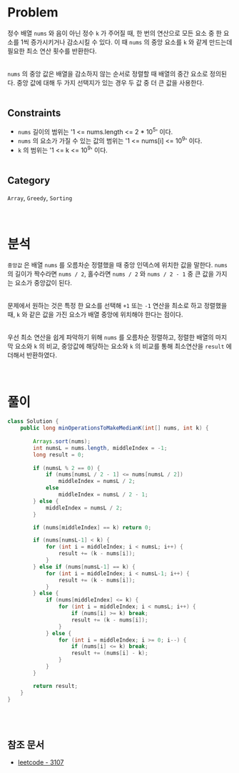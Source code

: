 # Problem
정수 배열 `nums` 와 음이 아닌 정수 `k` 가 주어질 때, 한 번의 연산으로 모든 요소 중 한 요소를 1씩 증가시키거나 감소시킬 수 있다. 이 때 `nums` 의 중앙 요소를 `k` 와 같게 만드는데 필요한 최소 연산 횟수를 반환한다.
<br/><br/>

`nums` 의 중앙 값은 배열을 감소하지 않는 순서로 정렬할 때 배열의 중간 요소로 정의된다. 중앙 값에 대해 두 가지 선택지가 있는 경우 두 값 중 더 큰 값을 사용한다.
<br/><br/>

## Constraints
- `nums` 길이의 범위는 '1 <= nums.length <= 2 * 10<sup>5</sup>' 이다.
- `nums` 의 요소가 가질 수 있는 값의 범위는 '1 <= nums[i] <= 10<sup>9</sup>' 이다.
- `k` 의 범위는 '1 <= k <= 10<sup>9</sup>' 이다.
<br/><br/>

## Category
`Array`, `Greedy`, `Sorting`
<br/><br/><br/>

# 분석
`중앙값` 은 배열 `nums` 를 오름차순 정렬했을 때 중앙 인덱스에 위치한 값을 말한다. `nums` 의 길이가 짝수라면 `nums / 2`, 홀수라면 `nums / 2` 와 `nums / 2 - 1` 중 큰 값을 가지는 요소가 중앙값이 된다.
<br/><br/>

문제에서 원하는 것은 특정 한 요소를 선택해 `+1` 또는 `-1` 연산을 최소로 하고 정렬했을 때, `k` 와 같은 값을 가진 요소가 배열 중앙에 위치해야 한다는 점이다.
<br/><br/>

우선 최소 연산을 쉽게 파악하기 위해 `nums` 를 오름차순 정렬하고, 정렬한 배열의 마지막 요소와 `k` 의 비교, 중앙값에 해당하는 요소와 `k` 의 비교를 통해 최소연산을 `result` 에 더해서 반환하였다.
<br/><br/><br/>

# 풀이
```java
class Solution {
    public long minOperationsToMakeMedianK(int[] nums, int k) {
        
        Arrays.sort(nums);
        int numsL = nums.length, middleIndex = -1;
        long result = 0;
        
        if (numsL % 2 == 0) {
            if (nums[numsL / 2 - 1] <= nums[numsL / 2])
                middleIndex = numsL / 2;
            else
                middleIndex = numsL / 2 - 1; 
        } else {
            middleIndex = numsL / 2;
        }

        if (nums[middleIndex] == k) return 0;

        if (nums[numsL-1] < k) {
            for (int i = middleIndex; i < numsL; i++) {
                result += (k - nums[i]);
            }
        } else if (nums[numsL-1] == k) {
            for (int i = middleIndex; i < numsL-1; i++) {
                result += (k - nums[i]);
            }
        } else {
            if (nums[middleIndex] <= k) {
                for (int i = middleIndex; i < numsL; i++) {
                    if (nums[i] >= k) break;
                    result += (k - nums[i]);
                }
            } else {
                for (int i = middleIndex; i >= 0; i--) {
                    if (nums[i] <= k) break;
                    result += (nums[i] - k);
                }
            }
        }

        return result;        
    }
}
```
<br/><br/>

## 참조 문서
- [leetcode - 3107](https://leetcode.com/problems/minimum-operations-to-make-median-of-array-equal-to-k/description/)